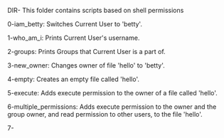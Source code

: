 DIR- This folder contains scripts based on shell permissions

0-iam_betty: Switches Current User to 'betty'.

1-who_am_i: Prints Current User's username.

2-groups: Prints Groups that Current User is a part of.

3-new_owner: Changes owner of file 'hello' to 'betty'.

4-empty: Creates an empty file called 'hello'.

5-execute: Adds execute permission to the owner of a file called 'hello'.

6-multiple_permissions: Adds execute permission to the owner and the group owner, and read permission to other users, to the file 'hello'.

7-